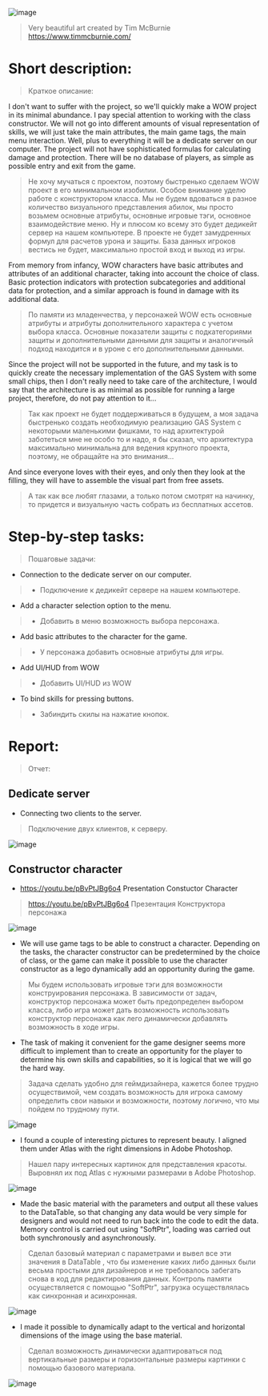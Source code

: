 ![image](https://github.com/Valera94/Portfolio/assets/91465697/622c9435-b7b7-4c48-8d7b-b8a6fa9aa70e)
> Very beautiful art created by Tim McBurnie https://www.timmcburnie.com/

# Short description:
>Краткое описание:

I don't want to suffer with the project, so we'll quickly make a WOW project in its minimal abundance. I pay special attention to working with the class constructor. We will not go into different amounts of visual representation of skills, we will just take the main attributes, the main game tags, the main menu interaction. Well, plus to everything it will be a dedicate server on our computer. The project will not have sophisticated formulas for calculating damage and protection. There will be no database of players, as simple as possible entry and exit from the game.
>Не хочу мучаться с проектом, поэтому быстренько сделаем WOW проект в его минимальном изобилии. Особое внимание уделю работе с конструктором класса. Мы не будем вдоваться в разное количество визуального представления абилок, мы просто возьмем основные атрибуты, основные игровые тэги, основное взаимодействие меню. Ну и плюсом ко всему это будет дедикейт сервер на нашем компьютере. В проекте не будет замудренных формул для расчетов урона и защиты. База данных игроков вестись не будет, максимально простой вход и выход из игры.

From memory from infancy, WOW characters have basic attributes and attributes of an additional character, taking into account the choice of class. Basic protection indicators with protection subcategories and additional data for protection, and a similar approach is found in damage with its additional data.
>По памяти из младенчества, у персонажей WOW есть основные атрибуты и атрибуты дополнительного характера с учетом выбора класса. Основные показатели защиты с подкатегориями защиты и дополнительными данными для защиты и аналогичный подход находится и в уроне с его дополнительными данными.

Since the project will not be supported in the future, and my task is to quickly create the necessary implementation of the GAS System with some small chips, then I don't really need to take care of the architecture, I would say that the architecture is as minimal as possible for running a large project, therefore, do not pay attention to it...
>Так как проект не будет поддерживаться в будущем, а моя задача быстренько создать необходимую реализацию GAS System с некоторыми маленькими фишками, то над архитектурой заботеться мне не особо то и надо, я бы сказал, что архитектура максимально минимальна для ведения крупного проекта, поэтому, не обращайте на это внимания...

And since everyone loves with their eyes, and only then they look at the filling, they will have to assemble the visual part from free assets.
>А так как все любят глазами, а только потом смотрят на начинку, то придется и визуальную часть собрать из бесплатных ассетов.

# Step-by-step tasks:
> Пошаговые задачи:

- Connection to the dedicate server on our computer.
> - Подключение к дедикейт сервере на нашем компьютере.
- Add a character selection option to the menu.
> - Добавить в меню возможность выбора персонажа.
- Add basic attributes to the character for the game.
> - У персонажа добавить основные атрибуты для игры.
- Add UI/HUD from WOW
> - Добавить UI/HUD из WOW
- To bind skills for pressing buttons.
> - Забиндить скилы на нажатие кнопок.


# Report:
> Отчет:

## Dedicate server
- Connecting two clients to the server.
> Подключение двух клиентов, к серверу.

![image](https://github.com/Valera94/Portfolio/assets/91465697/d1b40f6d-6731-467c-90cc-55cff092cfc3)






## Constructor character

- https://youtu.be/pBvPtJBg6o4 Presentation Constuctor Character
> https://youtu.be/pBvPtJBg6o4 Презентация Конструктора персонажа
   
 ![image](https://github.com/Valera94/Portfolio/assets/91465697/3900b2e1-8ecd-4da2-a598-1233ff36b0c6)




- We will use game tags to be able to construct a character. Depending on the tasks, the character constructor can be predetermined by the choice of class, or the game can make it possible to use the character constructor as a lego dynamically add an opportunity during the game.
> Мы будем использовать игровые тэги для возможности конструирования персонажа. В зависимости от задач, конструктор персонажа может быть предопределен выбором класса, либо игра может дать возможность использовать конструктор персонажа как лего динамически добавлять возможность в ходе игры.

- The task of making it convenient for the game designer seems more difficult to implement than to create an opportunity for the player to determine his own skills and capabilities, so it is logical that we will go the hard way.
> Задача сделать удобно для геймдизайнера, кажется более трудно осуществимой, чем создать возможность  для игрока самому определить свои навыки и возможности, поэтому логично, что мы пойдем по трудному пути.

![image](https://github.com/Valera94/Portfolio/assets/91465697/535075c5-d412-4739-b5d2-eeee339e20a9)

- I found a couple of interesting pictures to represent beauty. I aligned them under Atlas with the right dimensions in Adobe Photoshop. 
> Нашел пару интересных картинок для представления красоты. Выровнял их под Atlas с нужными размерами в Adobe Photoshop. 

![image](https://github.com/Valera94/Portfolio/assets/91465697/e19b047c-4755-4edd-9fd5-de13e8ac683e)

- Made the basic material with the parameters and output all these values to the DataTable, so that changing any data would be very simple for designers and would not need to run back into the code to edit the data. Memory control is carried out using "SoftPtr", loading was carried out both synchronously and asynchronously.
> Cделал базовый материал с параметрами и вывел все эти значения в DataTable , что бы изменение каких либо данных были весьма простыми для дизайнеров и не требовалось забегать снова в код для редактирования данных. Контроль памяти осуществляется с помощью "SoftPtr", загрузка осуществлялась как синхронная и асинхронная.

![image](https://github.com/Valera94/Portfolio/assets/91465697/9ad55e19-da74-431e-a913-a67586519527)

- I made it possible to dynamically adapt to the vertical and horizontal dimensions of the image using the base material.
> Сделал возможность динамически адаптироваться под вертикальные размеры и горизонтальные размеры картинки с помощью базового материала.

![image](https://github.com/Valera94/Portfolio/assets/91465697/4e45d871-37bc-455a-9c22-8635b70236c8)
